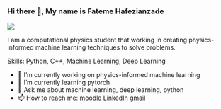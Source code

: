 ### Hi there 👋, My name is Fateme Hafezianzade
![](https://encrypted-tbn0.gstatic.com/images?q=tbn:ANd9GcTq0NmGqoylbfr5uD1CjT2KZify6gnfwxayPw&usqp=CAU)

I am a computational physics student that working in creating physics-informed machine learning techniques to solve problems.

Skills: Python, C++, Machine Learning, Deep Learning

- 🔭 I’m currently working on physics-informed machine learning 
- 🌱 I’m currently learning pytorch 
- 💬 Ask me about machine learning, deep learning, python 
- 📫 How to reach me: [moodle](https://fatemehafezi.gnomio.com/) [LinkedIn](https://www.linkedin.com/in/fateme-hafezianzade-8b3477209/) [gmail](fahafe98@gmail.com) 




